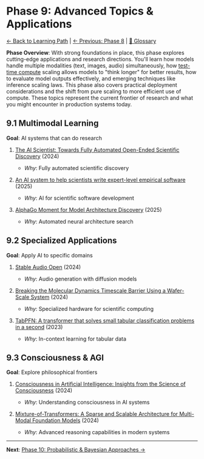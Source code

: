 # Phase 9: Advanced Topics & Applications

[← Back to Learning Path](../learning-path.md) | [← Previous: Phase 8](phase-08-security.md) | [📖 Glossary](glossary.md)

**Phase Overview**: With strong foundations in place, this phase explores cutting-edge applications and research directions. You'll learn how models handle multiple modalities (text, images, audio) simultaneously, how [test-time compute](glossary.md#test-time-compute) scaling allows models to "think longer" for better results, how to evaluate model outputs effectively, and emerging techniques like inference scaling laws. This phase also covers practical deployment considerations and the shift from pure scaling to more efficient use of compute. These topics represent the current frontier of research and what you might encounter in production systems today.

## 9.1 Multimodal Learning
**Goal**: AI systems that can do research

1. [The AI Scientist: Towards Fully Automated Open-Ended Scientific Discovery](https://arxiv.org/pdf/2408.06292) (2024)
   - *Why*: Fully automated scientific discovery

2. [An AI system to help scientists write expert-level empirical software](https://arxiv.org/pdf/2509.06503) (2025)
   - *Why*: AI for scientific software development

3. [AlphaGo Moment for Model Architecture Discovery](https://arxiv.org/pdf/2507.18074) (2025)
   - *Why*: Automated neural architecture search

## 9.2 Specialized Applications
**Goal**: Apply AI to specific domains

1. [Stable Audio Open](https://arxiv.org/pdf/2407.14358) (2024)
   - *Why*: Audio generation with diffusion models

2. [Breaking the Molecular Dynamics Timescale Barrier Using a Wafer-Scale System](https://arxiv.org/pdf/2405.07898) (2024)
   - *Why*: Specialized hardware for scientific computing

3. [TabPFN: A transformer that solves small tabular classification problems in a second](https://arxiv.org/pdf/2207.01848v3.pdf) (2023)
   - *Why*: In-context learning for tabular data

## 9.3 Consciousness & AGI
**Goal**: Explore philosophical frontiers

1. [Consciousness in Artificial Intelligence: Insights from the Science of Consciousness](https://arxiv.org/pdf/2308.08708v3.pdf) (2024)
   - *Why*: Understanding consciousness in AI systems

2. [Mixture-of-Transformers: A Sparse and Scalable Architecture for Multi-Modal Foundation Models](https://arxiv.org/pdf/2411.04996) (2024)
   - *Why*: Advanced reasoning capabilities in modern systems

---

**Next**: [Phase 10: Probabilistic & Bayesian Approaches →](phase-10-probabilistic.md)
